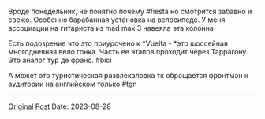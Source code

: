 Вроде понедельник, не понятно почему #fiesta но смотрится забавно и свежо. Особенно барабанная установка на велосипеде. У меня ассоциации на гитариста из mad max 3 навеяла эта колонна 

Есть подозрение что это приурочено к *Vuelta - *это шоссейная многодневная вело гонка. Часть ее этапов проходит через Таррагону. Это аналог тур де франс. #bici

А может это туристическая развлекаловка тк обращается фронтмэн к аудитории на английском только #tgn

---
[Original Post](https://t.me/lev2tarragona/1517)
Date: 2023-08-28
